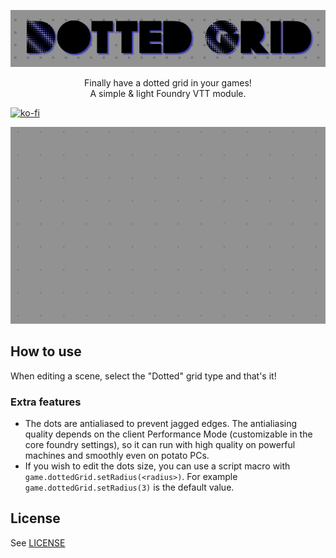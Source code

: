 
<p align="center">
  <img src=".github/images/logo.png">
</p>
<p align="center">
  Finally have a dotted grid in your games! <br>
  A simple & light Foundry VTT module.
</p>

[![ko-fi](https://ko-fi.com/img/githubbutton_sm.svg)](https://ko-fi.com/L4L0FGLLH)

<p align="center">
  <img src=".github/images/screenshot.png">
</p>


## How to use
When editing a scene, select the "Dotted" grid type and that's it!

### Extra features
- The dots are antialiased to prevent jagged edges. The antialiasing quality depends on the client Performance Mode
(customizable in the core foundry settings), so it can run with high quality on powerful machines and smoothly even on potato PCs.
- If you wish to edit the dots size, you can use a script macro with `game.dottedGrid.setRadius(<radius>)`. For example `game.dottedGrid.setRadius(3)` is the default value.

## License
See [LICENSE](https://github.com/ClipplerBlood/dotted-grid/blob/master/LICENSE)

